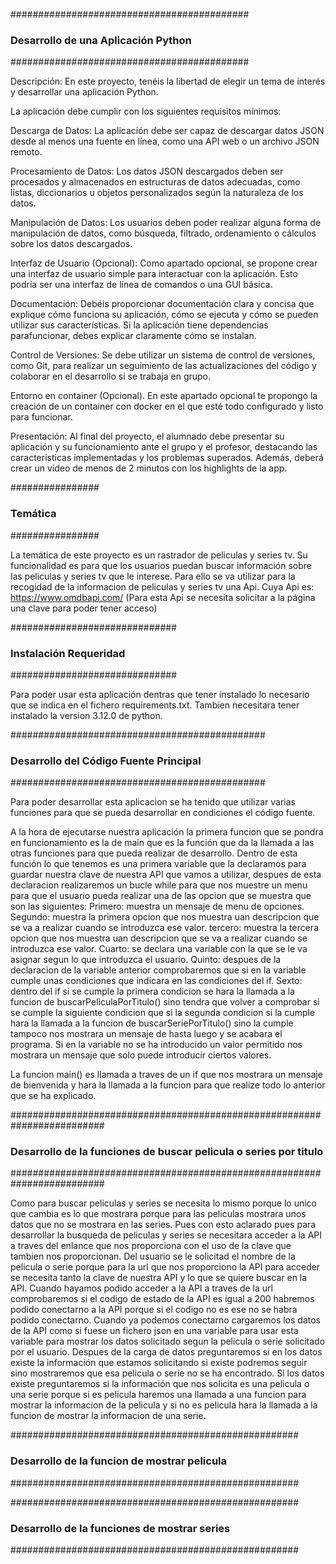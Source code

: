 ###########################################
### Desarrollo de una Aplicación Python ###
###########################################

Descripción: En este proyecto, tenéis la libertad de elegir un tema de interés y desarrollar una aplicación Python.

La aplicación debe cumplir con los siguientes requisitos mínimos:

Descarga de Datos: La aplicación debe ser capaz de descargar datos JSON desde al menos una fuente en línea, como una API web o un archivo JSON remoto.

Procesamiento de Datos: Los datos JSON descargados deben ser procesados y almacenados en estructuras de datos adecuadas, como listas, diccionarios u objetos personalizados según la naturaleza de los datos.

Manipulación de Datos: Los usuarios deben poder realizar alguna forma de manipulación de datos, como búsqueda, filtrado, ordenamiento o cálculos sobre los datos descargados.

Interfaz de Usuario (Opcional): Como apartado opcional, se propone crear una interfaz de usuario simple para interactuar con la aplicación. Esto podría ser una interfaz de línea de comandos o una GUI básica.

Documentación: Debéis proporcionar documentación clara y concisa que explique cómo funciona su aplicación, cómo se ejecuta y cómo se pueden utilizar sus características. Si la aplicación tiene dependencias parafuncionar, debes explicar claramente cómo se instalan.

Control de Versiones: Se debe utilizar un sistema de control de versiones, como Git, para realizar un seguimiento de las actualizaciones del código y colaborar en el desarrollo si se trabaja en grupo.

Entorno en container (Opcional). En este apartado opcional te propongo la creación de un container con docker en el que esté todo configurado y listo para funcionar.

Presentación: Al final del proyecto, el alumnado debe presentar su aplicación y su funcionamiento ante el grupo y el profesor, destacando las características implementadas y los problemas superados. Además, deberá crear un vídeo de menos de 2 minutos con los highlights de la app.

################
### Temática ###
################

La temática de este proyecto es un rastrador de peliculas y series tv. Su funcionalidad es para que los usuarios puedan buscar información sobre las peliculas y series tv que le interese.
Para ello se va utilizar para la recogidad de la informacion de peliculas y series tv una Api. 
Cuya Api es: https://www.omdbapi.com/ (Para esta Api se necesita solicitar a la página una clave para poder tener acceso)

##############################
### Instalación Requeridad ###
##############################

Para poder usar esta aplicación dentras que tener instalado lo necesario que se indica en el fichero requirements.txt. Tambien necesitara tener instalado la version 3.12.0 de python.

##############################################
### Desarrollo del Código Fuente Principal ###
##############################################

Para poder desarrollar esta aplicacion se ha tenido que utilizar varias funciones para que se pueda desarrollar en condiciones el código fuente. 

A la hora de ejecutarse nuestra aplicación la primera funcion que se pondra en funcionamiento es la de main que es la función que da la llamada a las otras funciones para que pueda realizar de desarrollo. Dentro de esta función lo que tenemos es una primera variable que la declaramos para guardar nuestra clave de nuestra API que vamos a utilizar, despues de esta declaracion realizaremos un bucle while para que nos muestre un menu para que el usuario pueda realizar una de las opcion que se muestra que son las siguientes:
    Primero: muestra un mensaje de menu de opciones.
    Segundo: muestra la primera opcion que nos muestra uan descripcion que se va a realizar cuando se introduzca ese valor.
    tercero: muestra la tercera opcion que nos muestra uan descripcion que se va a realizar cuando se introduzca ese valor.
    Cuarto: se declara una variable con la que se le va asignar segun lo que introduzca el usuario.
    Quinto: despues de la declaracion de la variable anterior comprobaremos que si en la variable cumple unas condiciones que indicara en las condiciones del if.
    Sexto: dentro del if si se cumple la primera condicion se hara la llamada a la funcion de buscarPeliculaPorTitulo() sino tendra que volver a comprobar si se cumple la siguiente condicion que si la segunda condicion si la cumple hara la llamada a la funcion de buscarSeriePorTitulo() sino la cumple tampoco nos mostrara un mensaje de hasta luego y se acabara el programa. Si en la variable no se ha introducido un valor permitido nos mostrara un mensaje que solo puede introducir ciertos valores.

La funcion main() es llamada a traves de un if que nos mostrara un mensaje de bienvenida y hara la llamada a la funcion para que realize todo lo anterior que se ha explicado.

#########################################################################
### Desarrollo de la funciones de buscar pelicula o series por titulo ###
#########################################################################

Como para buscar peliculas y series se necesita lo mismo porque lo unico que cambia es lo que mostrara porque para las peliculas mostrara unos datos que no se mostrara en las series. Pues con esto aclarado pues para desarrollar la busqueda de peliculas y series se necesitara acceder a la API a traves del enlance que nos proporciona con el uso de la clave que tambien nos proporcionan. Del usuario se le solicitad el nombre de la pelicula o serie porque para la url que nos proporciono la API para acceder se necesita tanto la clave de nuestra API y lo que se quiere buscar en la API.
Cuando hayamos podido acceder a la API a traves de la url comprobaremos si el codigo de estado de la API es igual a 200 habremos podido conectarno a la API porque si el codigo no es ese no se habra podido conectarno.
Cuando ya podemos conectarno cargaremos los datos de la API como si fuese un fichero json en una variable para usar esta variable para mostrar los datos solicitado segun la pelicula o serie solicitado por el usuario.
Despues de la carga de datos preguntaremos si en los datos existe la información que estamos solicitando si existe podremos seguir sino mostraremos que esa pelicula o serie no se ha encontrado.
Si los datos existe preguntaremos si la información que nos solicita es una pelicula o una serie porque si es pelicula haremos una llamada a una funcion para mostrar la informacion de la pelicula y si no es pelicula hara la llamada a la funcion de mostrar la informacion de una serie.

####################################################
### Desarrollo de la funcion de mostrar pelicula ###
####################################################



####################################################
### Desarrollo de la funciones de mostrar series ###
####################################################


